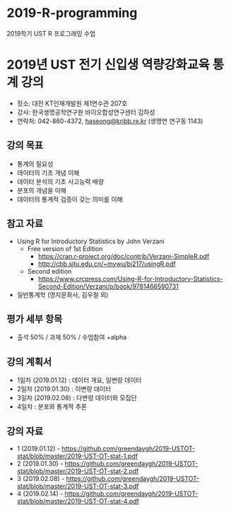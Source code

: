 # 2019-R-programming
2019학기 UST  R 프로그래밍 수업
# 2019년 UST 전기 신입생 역량강화교육 통계 강의 
- 장소: 대전 KT인재개발원 제1연수관 207호 
- 강사: 한국생명공학연구원 바이오합성연구센터 김하성
- 연락처: 042-860-4372, haseong@kribb.re.kr (생명연 연구동 1143)

## 강의 목표
- 통계의 필요성
- 데이터의 기초 개념 이해
- 데이터 분석의 기초 사고능력 배양
- 분포의 개념을 이해
- 데이터의 통계적 검증이 갖는 의미를 이해


## 참고 자료
- Using R for Introductory Statistics by John Verzani
  - Free version of 1st Edition 
    - https://cran.r-project.org/doc/contrib/Verzani-SimpleR.pdf
    - http://cbb.sjtu.edu.cn/~mywu/bi217/usingR.pdf
  - Second edition
    - https://www.crcpress.com/Using-R-for-Introductory-Statistics-Second-Edition/Verzani/p/book/9781466590731
- 일반통계학 (영지문화사, 김우철 외)

## 평가 세부 항목
- 출석 50% / 과제 50% / 수업참여 +alpha

## 강의 계획서
- 1일차 (2019.01.12) : 데이터 개요, 일변량 데이터
- 2일차 (2019.01.30) : 이변량 데이터
- 3일차 (2019.02.08) : 다변량 데이터와 모집단
- 4일차 : 분포와 통계적 추론


## 강의 자료 
- 1 (2019.01.12) - https://github.com/greendaygh/2019-USTOT-stat/blob/master/2019-UST-OT-stat-1.pdf
- 2 (2019.01.30) - https://github.com/greendaygh/2019-USTOT-stat/blob/master/2019-UST-OT-stat-2.pdf
- 3 (2019.02.08) - https://github.com/greendaygh/2019-USTOT-stat/blob/master/2019-UST-OT-stat-3.pdf
- 4 (2019.02.14) - https://github.com/greendaygh/2019-USTOT-stat/blob/master/2019-UST-OT-stat-4.pdf
